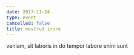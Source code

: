 ```yaml
---
date: 2017-11-24
type: event
cancelled: false
title: nostrud irure
---
```

veniam, sit laboris in do tempor labore enim sunt